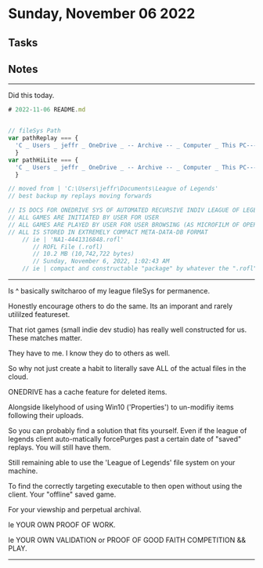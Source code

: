 # Sunday, November 06 2022

## Tasks

## Notes

-----

Did this today.


```js
# 2022-11-06 README.md


// fileSys Path
var pathReplay === {
  'C _ Users _ jeffr _ OneDrive _ -- Archive -- _ Computer _ This PC---Documents _ League of Legends'
  }
var pathHiLite === {
  'C _ Users _ jeffr _ OneDrive _ -- Archive -- _ Computer _ This PC---Documents _ League of Legends'
  }

// moved from | 'C:\Users\jeffr\Documents\League of Legends'
// best backup my replays moving forwards

// IS DOCS FOR ONEDRIVE SYS OF AUTOMATED RECURSIVE INDIV LEAGUE OF LEGENDS (LEGOS) GAMES
// ALL GAMES ARE INITIATED BY USER FOR USER
// ALL GAMES ARE PLAYED BY USER FOR USER BROWSING (AS MICROFILM OF OPERATION TAPE IN A WARGAME)
// ALL IS STORED IN EXTREMELY COMPACT META-DATA-DB FORMAT 
    // ie | 'NA1-4441316848.rofl'
       // ROFL File (.rofl)
       // 10.2 MB (10,742,722 bytes)
       // Sunday, ‎November ‎6, ‎2022, ‏‎1:02:43 AM
    // ie | compact and constructable "package" by whatever the ".rofl" package manager is in construction (ie interactive film or some such)(ie game reconstructed)
```

----

Is ^ basically switcharoo of my league fileSys for permanence.

Honestly encourage others to do the same. Its an imporant and rarely utililzed featureset.

That riot games (small indie dev studio) has really well constructed for us. These matches matter.

They have to me. I know they do to others as well.

So why not just create a habit to literally save ALL of the actual files in the cloud.

ONEDRIVE has a cache feature for deleted items. 

Alongside likelyhood of using Win10 ('Properties') to un-modifiy items following their uploads. 

So you can probably find a solution that fits yourself. Even if the league of legends client auto-matically forcePurges past a certain date of "saved" replays. You will still have them.

Still remaining able to use the 'League of Legends' file system on your machine. 

To find the correctly targeting executable to then open without using the client. Your "offline" saved game.

For your viewship and perpetual archival. 

Ie YOUR OWN PROOF OF WORK. 

Ie YOUR OWN VALIDATION or PROOF OF GOOD FAITH COMPETITION && PLAY.

----